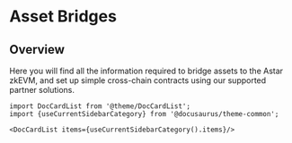 # Asset Bridges

## Overview

Here you will find all the information required to bridge assets to the Astar zkEVM, and set up simple cross-chain contracts using our supported partner solutions.

```mdx-code-block
import DocCardList from '@theme/DocCardList';
import {useCurrentSidebarCategory} from '@docusaurus/theme-common';

<DocCardList items={useCurrentSidebarCategory().items}/>